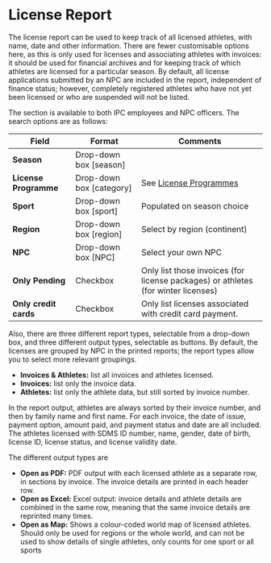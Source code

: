 # License Report
The license report can be used to keep track of all licensed athletes, with name, date and other information. There are fewer customisable options here, as this is only used for licenses and associating athletes with invoices: it should be used for financial archives and for keeping track of which athletes are licensed for a particular season. By default, all license applications submitted by an NPC are included in the report, independent of finance status; however, completely registered athletes who have not yet been licensed or who are suspended will not be listed.

The section is available to both IPC employees and NPC officers. The search options are as follows:

| **Field**             | **Format**               | **Comments**                                                                      |
| --------------------- | ------------------------ | --------------------------------------------------------------------------------- |
| **Season**            | Drop-down box [season]   |                                                                                   |
| **License Programme** | Drop-down box [category] | See [License Programmes](ipc-licensing-programme/license-programmes.md)           |
| **Sport**             | Drop-down box [sport]    | Populated on season choice                                                        |
| **Region**            | Drop-down box [region]   | Select by region (continent)                                                      |
| **NPC**               | Drop-down box [NPC]      | Select your own NPC                                                               |
| **Only Pending**      | Checkbox                 | Only list those invoices (for license packages) or athletes (for winter licenses) |
| **Only credit cards** | Checkbox                 | Only list licenses associated with credit card payment.                           |

Also, there are three different report types, selectable from a drop-down box, and three different output types, selectable as buttons. By default, the licenses are grouped by NPC in the printed reports; the report types allow you to select more relevant groupings.

- **Invoices & Athletes:** list all invoices and athletes licensed.
- **Invoices:** list only the invoice data.
- **Athletes:** list only the athlete data, but still sorted by invoice number.

In the report output, athletes are always sorted by their invoice number, and then by family name and first name. For each invoice, the date of issue, payment option, amount paid, and payment status and date are all included. The athletes licensed with SDMS ID number, name, gender, date of birth, license ID, license status, and license validity date.

The different output types are
- **Open as PDF:** PDF output with each licensed athlete as a separate row, in sections by invoice. The invoice details are printed in each header row.
- **Open as Excel:** Excel output: invoice details and athlete details are combined in the same row, meaning that the same invoice details are reprinted many times.
- **Open as Map:** Shows a colour-coded world map of licensed athletes. Should only be used for regions or the whole world, and can not be used to show details of single athletes, only counts for one sport or all sports